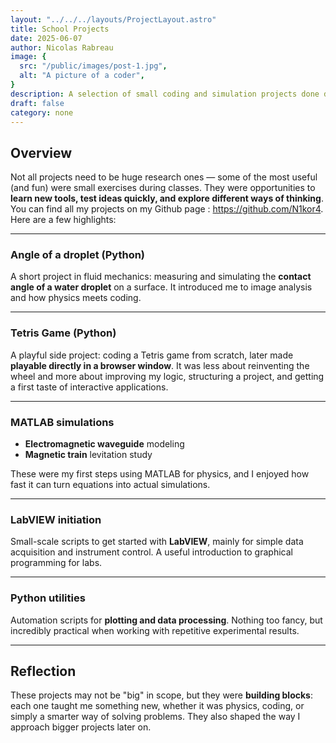 ```yaml
---
layout: "../../../layouts/ProjectLayout.astro"
title: School Projects
date: 2025-06-07
author: Nicolas Rabreau
image: {
  src: "/public/images/post-1.jpg",
  alt: "A picture of a coder",
}
description: A selection of small coding and simulation projects done during my studies, ranging from physics modeling to fun programming exercises.
draft: false
category: none
---
```


## Overview

Not all projects need to be huge research ones — some of the most useful (and fun) were small exercises during classes. They were opportunities to **learn new tools, test ideas quickly, and explore different ways of thinking**. You can find all my projects on my Github page : https://github.com/N1kor4. Here are a few highlights:

---

### Angle of a droplet (Python)

A short project in fluid mechanics: measuring and simulating the **contact angle of a water droplet** on a surface. It introduced me to image analysis and how physics meets coding.  

---

### Tetris Game (Python)

A playful side project: coding a Tetris game from scratch, later made **playable directly in a browser window**. It was less about reinventing the wheel and more about improving my logic, structuring a project, and getting a first taste of interactive applications.  

---

### MATLAB simulations

- **Electromagnetic waveguide** modeling  
- **Magnetic train** levitation study  

These were my first steps using MATLAB for physics, and I enjoyed how fast it can turn equations into actual simulations.  

---

### LabVIEW initiation

Small-scale scripts to get started with **LabVIEW**, mainly for simple data acquisition and instrument control. A useful introduction to graphical programming for labs.  

---

### Python utilities

Automation scripts for **plotting and data processing**. Nothing too fancy, but incredibly practical when working with repetitive experimental results.  

---

## Reflection

These projects may not be "big" in scope, but they were **building blocks**: each one taught me something new, whether it was physics, coding, or simply a smarter way of solving problems. They also shaped the way I approach bigger projects later on.  

